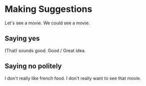 # Making Suggestions

Let's see a movie.
We could see a movie.

## Saying yes

(That) sounds good.
Good / Great idea.

## Saying no politely

I don't really like french food.
I don't really want to see that movie.

